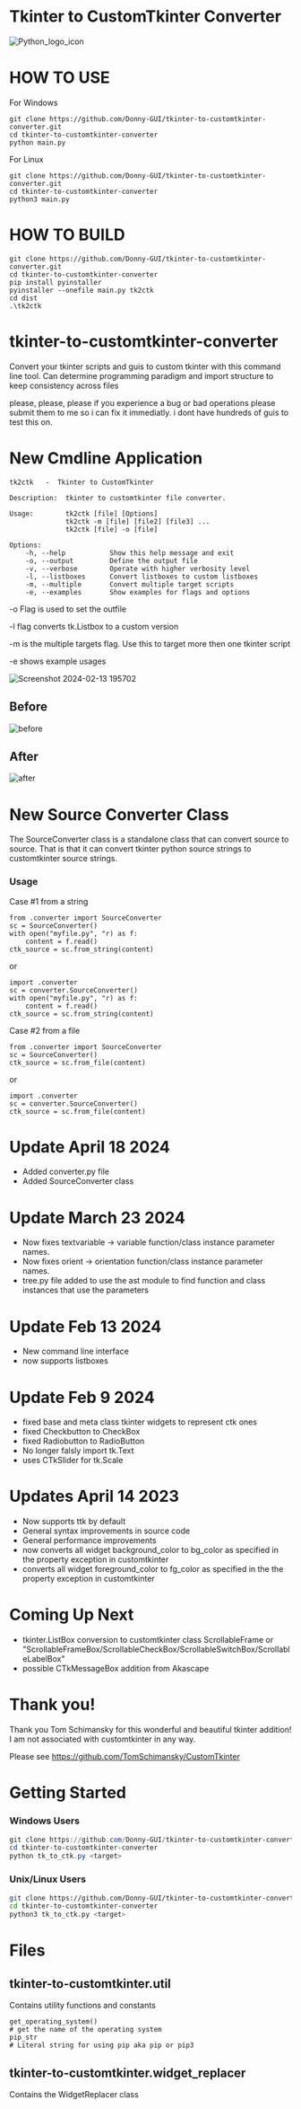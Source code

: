 # Tkinter to CustomTkinter Converter

![Python_logo_icon](https://user-images.githubusercontent.com/108424001/226063288-66da2f57-f5b7-49f1-bdd5-f465e963b125.png)

# HOW TO USE
For Windows
```
git clone https://github.com/Donny-GUI/tkinter-to-customtkinter-converter.git
cd tkinter-to-customtkinter-converter
python main.py
```
For Linux
```
git clone https://github.com/Donny-GUI/tkinter-to-customtkinter-converter.git
cd tkinter-to-customtkinter-converter
python3 main.py 
```
# HOW TO BUILD
```
git clone https://github.com/Donny-GUI/tkinter-to-customtkinter-converter.git
cd tkinter-to-customtkinter-converter
pip install pyinstaller
pyinstaller --onefile main.py tk2ctk
cd dist
.\tk2ctk
```


# tkinter-to-customtkinter-converter
Convert your tkinter scripts and guis to custom tkinter with this command line tool. Can determine programming paradigm and import structure to keep consistency across files

please, please, please if you experience a bug or bad operations please submit them to me so i can fix it immediatly. i dont have hundreds of guis to test this on.

# New Cmdline Application

```
tk2ctk   -  Tkinter to CustomTkinter

Description:  tkinter to customtkinter file converter.

Usage:        tk2ctk [file] [Options]
              tk2ctk -m [file] [file2] [file3] ...
              tk2ctk [file] -o [file]

Options:
    -h, --help           Show this help message and exit
    -o, --output         Define the output file
    -v, --verbose        Operate with higher verbosity level
    -l, --listboxes      Convert listboxes to custom listboxes
    -m, --multiple       Convert multiple target scripts
    -e, --examples       Show examples for flags and options
```

-o Flag is used to set the outfile


-l flag converts tk.Listbox to a custom version


-m is the multiple targets flag. Use this to target more then one tkinter script


-e shows example usages


![Screenshot 2024-02-13 195702](https://github.com/Donny-GUI/tkinter-to-customtkinter-converter/assets/108424001/796ab2eb-3edb-40fe-953e-0009b3aa8e42)


## Before

![before](https://github.com/Donny-GUI/tkinter-to-customtkinter-converter/assets/108424001/900c08c2-e364-4533-bf0d-227536aae7df)


## After

![after](https://github.com/Donny-GUI/tkinter-to-customtkinter-converter/assets/108424001/4a692be9-a57e-4b8a-9061-d32eebded834)


# New Source Converter Class
The SourceConverter class is a standalone class that can convert source to source.
That is that it can convert tkinter python source strings to customtkinter source strings.

### Usage

Case #1  from a string

```Python3
from .converter import SourceConverter
sc = SourceConverter()
with open("myfile.py", "r) as f:
    content = f.read()
ctk_source = sc.from_string(content)
```

or

```Python3
import .converter
sc = converter.SourceConverter()
with open("myfile.py", "r) as f:
    content = f.read()
ctk_source = sc.from_string(content)
```


Case #2  from a file

```Python3
from .converter import SourceConverter
sc = SourceConverter()
ctk_source = sc.from_file(content)
```

or 

```Python3
import .converter
sc = converter.SourceConverter()
ctk_source = sc.from_file(content)
```



# Update April 18 2024
- Added converter.py file
- Added SourceConverter class


# Update March 23 2024
- Now fixes textvariable -> variable function/class instance parameter names.
- Now fixes orient -> orientation function/class instance parameter names.
- tree.py file added to use the ast module to find function and class instances that use the parameters


# Update Feb 13 2024
- New command line interface
- now supports listboxes
  

# Update Feb 9 2024
- fixed base and meta class tkinter widgets to represent ctk ones
- fixed Checkbutton to CheckBox
- fixed Radiobutton to RadioButton
- No longer falsly import tk.Text
- uses CTkSlider for tk.Scale

# Updates April 14 2023

- Now supports ttk by default
- General syntax improvements in source code
- General performance improvements
- now converts all widget background_color to bg_color as specified in the property exception in customtkinter
- converts all widget foreground_color to fg_color as specified in the the property exception in customtkinter


# Coming Up Next

- tkinter.ListBox conversion to customtkinter class ScrollableFrame or "ScrollableFrameBox/ScrollableCheckBox/ScrollableSwitchBox/ScrollableLabelBox" 
- possible CTkMessageBox addition from Akascape

# Thank you!

Thank you Tom Schimansky for this wonderful and beautiful tkinter addition!
I am not associated with customtkinter in any way.

Please see https://github.com/TomSchimansky/CustomTkinter


# Getting Started

### Windows Users

```Powershell
git clone https://github.com/Donny-GUI/tkinter-to-customtkinter-converter.git
cd tkinter-to-customtkinter-converter
python tk_to_ctk.py <target> 
```

### Unix/Linux Users


```Bash
git clone https://github.com/Donny-GUI/tkinter-to-customtkinter-converter.git
cd tkinter-to-customtkinter-converter
python3 tk_to_ctk.py <target> 
```


# Files

## tkinter-to-customtkinter.util
Contains utility functions and constants
```Python3
get_operating_system()
# get the name of the operating system
pip_str
# Literal string for using pip aka pip or pip3
```

## tkinter-to-customtkinter.widget_replacer
Contains the WidgetReplacer class



